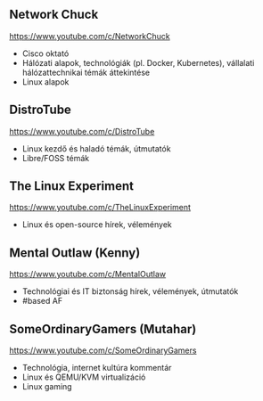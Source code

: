 ## Network Chuck
https://www.youtube.com/c/NetworkChuck

- Cisco oktató
- Hálózati alapok, technológiák (pl. Docker, Kubernetes), vállalati hálózattechnikai témák áttekintése
- Linux alapok

## DistroTube
https://www.youtube.com/c/DistroTube

- Linux kezdő és haladó témák, útmutatók
- Libre/FOSS témák

## The Linux Experiment
https://www.youtube.com/c/TheLinuxExperiment

- Linux és open-source hírek, vélemények

## Mental Outlaw (Kenny)
https://www.youtube.com/c/MentalOutlaw

- Technológiai és IT biztonság hírek, vélemények, útmutatók
- \#based AF

## SomeOrdinaryGamers (Mutahar)
https://www.youtube.com/c/SomeOrdinaryGamers

- Technológia, internet kultúra kommentár
- Linux és QEMU/KVM virtualizáció
- Linux gaming